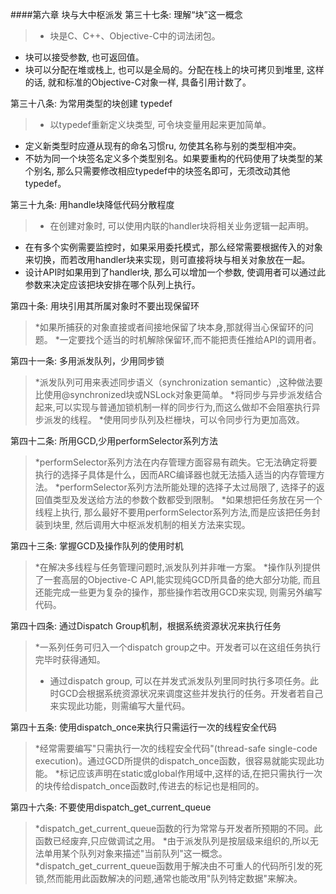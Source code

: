 ####第六章 块与大中枢派发
第三十七条: 理解“块”这一概念
>* 块是C、C++、Objective-C中的词法闭包。
* 块可以接受参数, 也可返回值。
* 块可以分配在堆或栈上, 也可以是全局的。分配在栈上的块可拷贝到堆里, 这样的话, 就和标准的Objective-C对象一样, 具备引用计数了。

第三十八条: 为常用类型的块创建 typedef
>* 以typedef重新定义块类型, 可令块变量用起来更加简单。
* 定义新类型时应遵从现有的命名习惯ru, 勿使其名称与别的类型相冲突。
* 不妨为同一个块签名定义多个类型别名。如果要重构的代码使用了块类型的某个别名, 那么只需要修改相应typedef中的块签名即可，无须改动其他typedef。

第三十九条: 用handle块降低代码分散程度
>* 在创建对象时, 可以使用内联的handler块将相关业务逻辑一起声明。
* 在有多个实例需要监控时，如果采用委托模式，那么经常需要根据传入的对象来切换，而若改用handler块来实现，则可直接将块与相关对象放在一起。
* 设计API时如果用到了handler块, 那么可以增加一个参数, 使调用者可以通过此参数来决定应该把块安排在哪个队列上执行。

第四十条: 用块引用其所属对象时不要出现保留环
>*如果所捕获的对象直接或者间接地保留了块本身,那就得当心保留环的问题。
*一定要找个适当的时机解除保留环,而不能把责任推给API的调用者。

第四十一条: 多用派发队列，少用同步锁
>*派发队列可用来表述同步语义（synchronization semantic）,这种做法要比使用@synchronized块或NSLock对象更简单。
*将同步与异步派发结合起来,可以实现与普通加锁机制一样的同步行为,而这么做却不会阻塞执行异步派发的线程。
*使用同步队列及栏栅块，可以令同步行为更加高效。

第四十二条: 所用GCD,少用performSelector系列方法
>*performSelector系列方法在内存管理方面容易有疏失。它无法确定将要执行的选择子具体是什么，因而ARC编译器也就无法插入适当的内存管理方法。
*performSelector系列方法所能处理的选择子太过局限了, 选择子的返回值类型及发送给方法的参数个数都受到限制。
*如果想把任务放在另一个线程上执行, 那么最好不要用performSelector系列方法,而是应该把任务封装到块里, 然后调用大中枢派发机制的相关方法来实现。

第四十三条: 掌握GCD及操作队列的使用时机
>*在解决多线程与任务管理问题时,派发队列并非唯一方案。
*操作队列提供了一套高层的Objective-C API,能实现纯GCD所具备的绝大部分功能, 而且还能完成一些更为复杂的操作，那些操作若改用GCD来实现, 则需另外编写代码。

第四十四条: 通过Dispatch Group机制，根据系统资源状况来执行任务
>*一系列任务可归入一个dispatch group之中。开发者可以在这组任务执行完毕时获得通知。
>* 通过dispatch group, 可以在并发式派发队列里同时执行多项任务。此时GCD会根据系统资源状况来调度这些并发执行的任务。开发者若自己来实现此功能，则需编写大量代码。

第四十五条: 使用dispatch_once来执行只需运行一次的线程安全代码
>*经常需要编写"只需执行一次的线程安全代码"(thread-safe single-code execution)。通过GCD所提供的dispatch_once函数，很容易就能实现此功能。
>*标记应该声明在static或global作用域中,这样的话,在把只需执行一次的块传给dispatch_once函数时,传进去的标记也是相同的。

第四十六条: 不要使用dispatch_get_current_queue
>*dispatch_get_current_queue函数的行为常常与开发者所预期的不同。此函数已经废弃,只应做调试之用。
*由于派发队列是按层级来组织的,所以无法单用某个队列对象来描述"当前队列"这一概念。
*dispatch_get_current_queue函数用于解决由不可重人的代码所引发的死锁,然而能用此函数解决的问题,通常也能改用"队列特定数据"来解决。


